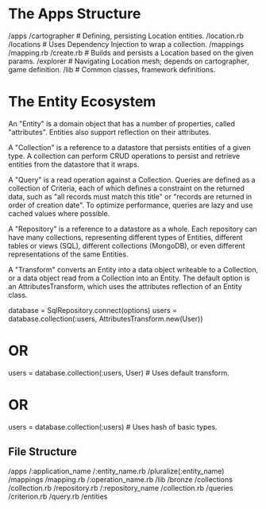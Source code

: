 # The Apps Structure

/apps
  /cartographer # Defining, persisting Location entities.
    /location.rb
    /locations # Uses Dependency Injection to wrap a collection.
      /mappings
        /mapping.rb
      /create.rb # Builds and persists a Location based on the given params.
  /explorer # Navigating Location mesh; depends on cartographer, game definition.
/lib # Common classes, framework definitions.

# The Entity Ecosystem

An "Entity" is a domain object that has a number of properties, called "attributes". Entities also support reflection on their attributes.

A "Collection" is a reference to a datastore that persists entities of a given type. A collection can perform CRUD operations to persist and retrieve entities from the datastore that it wraps.

A "Query" is a read operation against a Collection. Queries are defined as a collection of Criteria, each of which defines a constraint on the returned data, such as "all records must match this title" or "records are returned in order of creation date". To optimize performance, queries are lazy and use cached values where possible.

A "Repository" is a reference to a datastore as a whole. Each repository can have many collections, representing different types of Entities, different tables or views (SQL), different collections (MongoDB), or even different representations of the same Entities.

A "Transform" converts an Entity into a data object writeable to a Collection, or a data object read from a Collection into an Entity. The default option is an AttributesTransform, which uses the attributes reflection of an Entity class.

database = SqlRepository.connect(options)
users = database.collection(:users, AttributesTransform.new(User))
# OR
users = database.collection(:users, User) # Uses default transform.
# OR
users = database.collection(:users) # Uses hash of basic types.

## File Structure

/apps
  /:application_name
    /:entity_name.rb
    /pluralize(:entity_name)
      /mappings
        /mapping.rb
      /:operation_name.rb
/lib
  /bronze
    /collections
      /collection.rb
      /repository.rb
      /:repository_name
        /collection.rb
        /queries
          /criterion.rb
        /query.rb
    /entities

